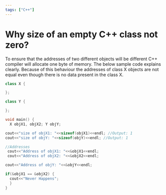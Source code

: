 ```yaml
---
tags: ["C++"]
---
```


# Why size of an empty C++ class not zero?

To ensure that the addresses of two different objects will be different C++ compiler will allocate one byte of memory. The below sample code explains clearly. Because of this behaviour the addresses of class X objects are not equal even though there is no data present in the class X.

```cpp 
class X {

};

class Y {

};

void main() { 
  X objX1, objX2; Y objY;

cout<<"size of objX1: "<<sizeof(objX1)<<endl; //Output: 1 
cout<<"size of objY: "<<sizeof(objY)<<endl; //Output: 1

//Addresses
 cout<<"Address of objX1: "<<&objX1<<endl; 
 cout<<"Address of objX2: "<<&objX2<<endl;

cout<<"Address of objY: "<<&objY<<endl;

if(&objX1 == &objX2) { 
  cout<<"Never Happens"; 
  }
}
```
